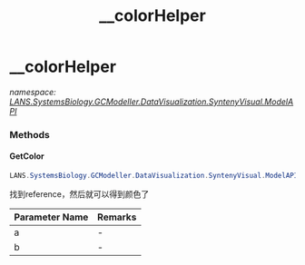 ﻿---
title: __colorHelper
---

# __colorHelper
_namespace: [LANS.SystemsBiology.GCModeller.DataVisualization.SyntenyVisual.ModelAPI](N-LANS.SystemsBiology.GCModeller.DataVisualization.SyntenyVisual.ModelAPI.html)_



### Methods

#### GetColor
```csharp
LANS.SystemsBiology.GCModeller.DataVisualization.SyntenyVisual.ModelAPI.__colorHelper.GetColor(LANS.SystemsBiology.Assembly.NCBI.GenBank.TabularFormat.ComponentModels.GeneBrief,LANS.SystemsBiology.Assembly.NCBI.GenBank.TabularFormat.ComponentModels.GeneBrief)
```
找到reference，然后就可以得到颜色了

|Parameter Name|Remarks|
|--------------|-------|
|a|-|
|b|-|





